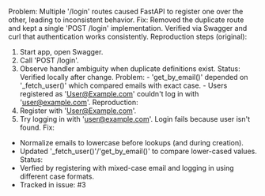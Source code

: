 Problem: Multiple '/login' routes caused FastAPI to register one over the other, leading to inconsistent behavior. 
Fix: Removed the duplicate route and kept a single 'POST /login' implementation. Verified via Swagger and curl that authentication works consistently. 
Reproduction steps (original): 
1. Start app, open Swagger. 
2. Call 'POST /login'. 
3. Observe handler ambiguity when duplicate definitions exist. 
Status: Verified locally after change. 
Problem: - 'get_by_email()' depended on '_fetch_user()' which compared emails with exact case. - Users registered as 'User@Example.com' couldn't log in with 'user@example.com'.
Reproduction: 
1. Register with 'User@Example.com'.
2. Try logging in with 'user@example.com'.
Login fails because user isn't found. 
Fix: 
- Normalize emails to lowercase before lookups (and during creation).
- Updated '_fetch_user()'/'get_by_email()' to compare lower-cased values. 
Status: 
- Verfied by registering with mixed-case email and logging in using different case formats. 
- Tracked in issue: #3
